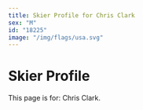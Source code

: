 ```yaml
---
title: Skier Profile for Chris Clark
sex: "M"
id: "18225"
image: "/img/flags/usa.svg" 
---
```


# Skier Profile

This page is for: Chris Clark.
    
